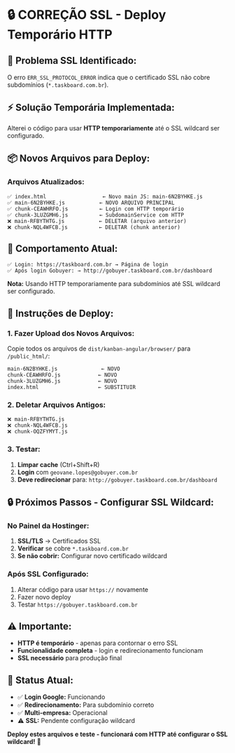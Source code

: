 # 🔒 **CORREÇÃO SSL - Deploy Temporário HTTP**

## 🚨 **Problema SSL Identificado:**

O erro `ERR_SSL_PROTOCOL_ERROR` indica que o certificado SSL não cobre subdomínios (`*.taskboard.com.br`).

## ⚡ **Solução Temporária Implementada:**

Alterei o código para usar **HTTP temporariamente** até o SSL wildcard ser configurado.

## 📦 **Novos Arquivos para Deploy:**

### **Arquivos Atualizados:**
```
✅ index.html                  ← Novo main JS: main-6N2BYHKE.js
✅ main-6N2BYHKE.js           ← NOVO ARQUIVO PRINCIPAL
✅ chunk-CEAWHRFO.js          ← Login com HTTP temporário
✅ chunk-3LUZGMH6.js          ← SubdomainService com HTTP
❌ main-RFBYTHTG.js           ← DELETAR (arquivo anterior)
❌ chunk-NQL4WFCB.js          ← DELETAR (chunk anterior)
```

## 🔄 **Comportamento Atual:**

```
✅ Login: https://taskboard.com.br → Página de login
✅ Após login Gobuyer: → http://gobuyer.taskboard.com.br/dashboard
```

**Nota:** Usando HTTP temporariamente para subdomínios até SSL wildcard ser configurado.

## 🚀 **Instruções de Deploy:**

### **1. Fazer Upload dos Novos Arquivos:**
Copie todos os arquivos de `dist/kanban-angular/browser/` para `/public_html/`:

```
main-6N2BYHKE.js              ← NOVO
chunk-CEAWHRFO.js            ← NOVO  
chunk-3LUZGMH6.js            ← NOVO
index.html                   ← SUBSTITUIR
```

### **2. Deletar Arquivos Antigos:**
```
❌ main-RFBYTHTG.js
❌ chunk-NQL4WFCB.js
❌ chunk-OQZFYMYT.js
```

### **3. Testar:**
1. **Limpar cache** (Ctrl+Shift+R)
2. **Login** com `geovane.lopes@gobuyer.com.br`
3. **Deve redirecionar** para: `http://gobuyer.taskboard.com.br/dashboard`

## 🔒 **Próximos Passos - Configurar SSL Wildcard:**

### **No Painel da Hostinger:**

1. **SSL/TLS** → Certificados SSL
2. **Verificar** se cobre `*.taskboard.com.br`
3. **Se não cobrir:** Configurar novo certificado wildcard

### **Após SSL Configurado:**
1. Alterar código para usar `https://` novamente
2. Fazer novo deploy
3. Testar `https://gobuyer.taskboard.com.br`

## ⚠️ **Importante:**

- **HTTP é temporário** - apenas para contornar o erro SSL
- **Funcionalidade completa** - login e redirecionamento funcionam
- **SSL necessário** para produção final

## 🎯 **Status Atual:**

- ✅ **Login Google:** Funcionando
- ✅ **Redirecionamento:** Para subdomínio correto  
- ✅ **Multi-empresa:** Operacional
- ⚠️ **SSL:** Pendente configuração wildcard

**Deploy estes arquivos e teste - funcionará com HTTP até configurar o SSL wildcard!** 🚀